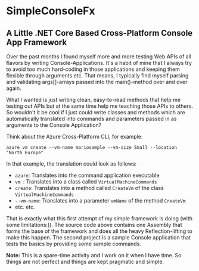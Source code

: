 # SimpleConsoleFx
## A Little .NET Core Based Cross-Platform Console App Framework

Over the past months I found myself more and more testing Web APIs of all flavors by writing Console-Applications. It's a habit of mine that I always try to avoid too much hard-coding in those applications and keeping them flexible through arguments etc. That means, I typically find myself parsing and validating args[]-arrays passed into the main()-method over and over again. 

What I wanted is just writing clean, easy-to-read methods that help me testing out APIs but at the same time help me teaching those APIs to others. So wouldn't it be cool if I just could write classes and methods which are automatically translated into commands and parameters passed in as arguments to the Console Application?

Think about the Azure Cross-Platform CLI, for example:

  `azure vm create --vm-name mariosample --vm-size Small --location "North Europe"`
  
In that example, the translation could look as follows:
* `azure`: Translates into the command application executable
* `vm `: Translates into a class called `VirtualMachineCommands`
* `create`: Translates into a method called `CreateVm` of the class `VirtualMachineCommands`
*  `--vm-name`: Translates into a parameter `vmName` of the method `CreateVm`
* etc. etc.

That is exactly what this first attempt of my simple framework is doing (with some limitations:)). The source code above contains one Assembly that forms the base of the framework and does all the heavy Reflection-lifting to make this happen. The second project is a sample Console application that tests the basics by providing some sample commands.

**Note:** This is a spare-time activity and I work on it when I have time. So things are not perfect and things are kept pragmatic and simple.